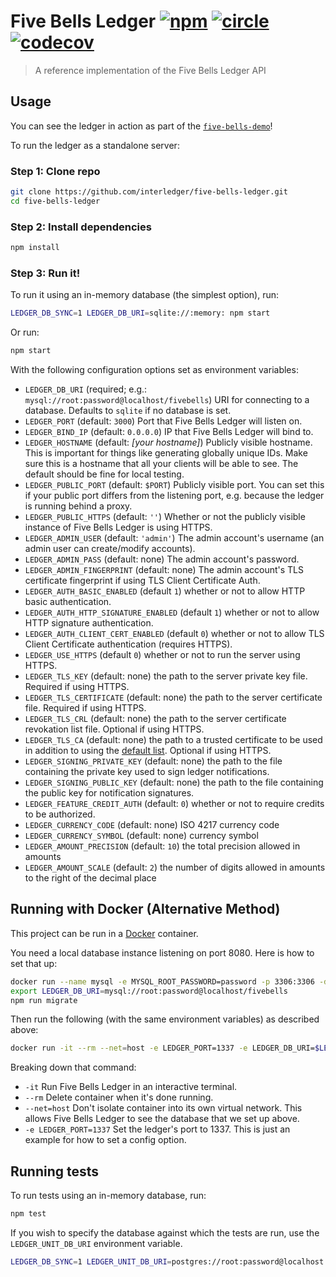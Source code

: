 # Five Bells Ledger [![npm][npm-image]][npm-url] [![circle][circle-image]][circle-url] [![codecov][codecov-image]][codecov-url]

[npm-image]: https://img.shields.io/npm/v/five-bells-ledger.svg?style=flat
[npm-url]: https://npmjs.org/package/five-bells-ledger
[circle-image]: https://circleci.com/gh/interledger/five-bells-ledger.svg?style=shield&circle-token=e31b3ba89c015bf7f1c6de9f5156e7daa32fd793
[circle-url]: https://circleci.com/gh/interledger/five-bells-ledger
[codecov-image]: https://codecov.io/gh/interledger/five-bells-ledger/branch/master/graph/badge.svg
[codecov-url]: https://codecov.io/gh/interledger/five-bells-ledger

> A reference implementation of the Five Bells Ledger API

## Usage

You can see the ledger in action as part of the [`five-bells-demo`](https://github.com/interledger/five-bells-demo)!

To run the ledger as a standalone server:

### Step 1: Clone repo

``` sh
git clone https://github.com/interledger/five-bells-ledger.git
cd five-bells-ledger
```

### Step 2: Install dependencies

``` sh
npm install
```

### Step 3: Run it!

To run it using an in-memory database (the simplest option), run:

``` sh
LEDGER_DB_SYNC=1 LEDGER_DB_URI=sqlite://:memory: npm start
```

Or run:

```sh
npm start
```

With the following configuration options set as environment variables:

* `LEDGER_DB_URI` (required; e.g.: `mysql://root:password@localhost/fivebells`) URI for connecting to a database. Defaults to `sqlite` if no database is set.
* `LEDGER_PORT` (default: `3000`) Port that Five Bells Ledger will listen on.
* `LEDGER_BIND_IP` (default: `0.0.0.0`) IP that Five Bells Ledger will bind to.
* `LEDGER_HOSTNAME` (default: *[your hostname]*) Publicly visible hostname. This is important for things like generating globally unique IDs. Make sure this is a hostname that all your clients will be able to see. The default should be fine for local testing.
* `LEDGER_PUBLIC_PORT` (default: `$PORT`) Publicly visible port. You can set this if your public port differs from the listening port, e.g. because the ledger is running behind a proxy.
* `LEDGER_PUBLIC_HTTPS` (default: `''`) Whether or not the publicly visible instance of Five Bells Ledger is using HTTPS.
* `LEDGER_ADMIN_USER` (default: `'admin'`) The admin account's username (an admin user can create/modify accounts).
* `LEDGER_ADMIN_PASS` (default: none) The admin account's password.
* `LEDGER_ADMIN_FINGERPRINT` (default: none) The admin account's TLS certificate fingerprint if using TLS Client Certificate Auth.
* `LEDGER_AUTH_BASIC_ENABLED` (default `1`) whether or not to allow HTTP basic authentication.
* `LEDGER_AUTH_HTTP_SIGNATURE_ENABLED` (default `1`) whether or not to allow HTTP signature authentication.
* `LEDGER_AUTH_CLIENT_CERT_ENABLED` (default `0`) whether or not to allow TLS Client Certificate authentication (requires HTTPS).
* `LEDGER_USE_HTTPS` (default `0`) whether or not to run the server using HTTPS.
* `LEDGER_TLS_KEY` (default: none) the path to the server private key file. Required if using HTTPS.
* `LEDGER_TLS_CERTIFICATE` (default: none) the path to the server certificate file. Required if using HTTPS.
* `LEDGER_TLS_CRL` (default: none) the path to the server certificate revokation list file. Optional if using HTTPS.
* `LEDGER_TLS_CA` (default: none) the path to a trusted certificate to be used in addition to using the [default list](https://github.com/nodejs/node/blob/v4.3.0/src/node_root_certs.h). Optional if using HTTPS.
* `LEDGER_SIGNING_PRIVATE_KEY` (default: none) the path to the file containing the private key used to sign ledger notifications.
* `LEDGER_SIGNING_PUBLIC_KEY` (default: none) the path to the file containing the public key for notification signatures.
* `LEDGER_FEATURE_CREDIT_AUTH` (default: `0`) whether or not to require credits to be authorized.
* `LEDGER_CURRENCY_CODE` (default: none) ISO 4217 currency code
* `LEDGER_CURRENCY_SYMBOL` (default: none) currency symbol
* `LEDGER_AMOUNT_PRECISION` (default: `10`) the total precision allowed in amounts
* `LEDGER_AMOUNT_SCALE` (default: `2`) the number of digits allowed in amounts to the right of the decimal place


## Running with Docker (Alternative Method)

This project can be run in a [Docker](https://www.docker.com/) container.

You need a local database instance listening on port 8080. Here is how to set that up:

``` sh
docker run --name mysql -e MYSQL_ROOT_PASSWORD=password -p 3306:3306 -d mysql
export LEDGER_DB_URI=mysql://root:password@localhost/fivebells
npm run migrate
```

Then run the following (with the same environment variables) as described above:

``` sh
docker run -it --rm --net=host -e LEDGER_PORT=1337 -e LEDGER_DB_URI=$LEDGER_DB_URI interleder/five-bells-ledger
```

Breaking down that command:

* `-it` Run Five Bells Ledger in an interactive terminal.
* `--rm` Delete container when it's done running.
* `--net=host` Don't isolate container into its own virtual network. This allows Five Bells Ledger to see the database that we set up above.
* `-e LEDGER_PORT=1337` Set the ledger's port to 1337. This is just an example for how to set a config option.

## Running tests

To run tests using an in-memory database, run:

``` sh
npm test
```
If you wish to specify the database against which the tests are run, use the `LEDGER_UNIT_DB_URI` environment variable.
``` sh
LEDGER_DB_SYNC=1 LEDGER_UNIT_DB_URI=postgres://root:password@localhost:5432/ledger_test_db npm test
```
